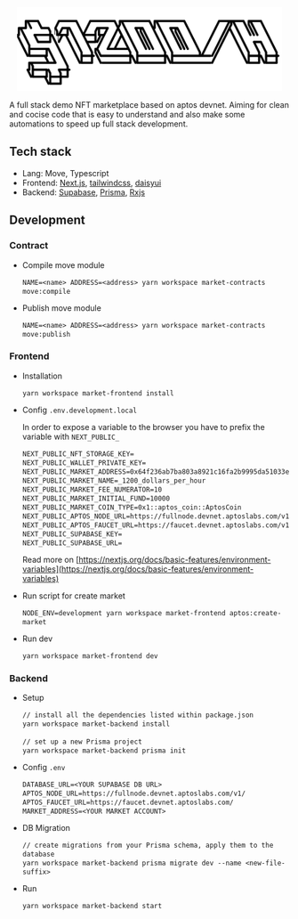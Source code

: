 
<p align="center">
  <img src="pics/logo.svg" height=150></img>
</p>

A full stack demo NFT marketplace based on aptos devnet. Aiming for clean and cocise code that is easy to understand and also make some automations to speed up full stack development.

## Tech stack

- Lang: Move, Typescript
- Frontend: [Next.js](https://nextjs.org/), [tailwindcss](https://tailwindcss.com), [daisyui](https://daisyui.com)
- Backend: [Supabase](https://supabase.com), [Prisma](https://prisma.io), [Rxjs](https://rxjs.dev/)

## Development

### Contract

- Compile move module

  ```
  NAME=<name> ADDRESS=<address> yarn workspace market-contracts move:compile
  ```

- Publish move module

  ```
  NAME=<name> ADDRESS=<address> yarn workspace market-contracts move:publish
  ```

### Frontend

- Installation

  ```
  yarn workspace market-frontend install
  ```

- Config `.env.development.local`

  In order to expose a variable to the browser you have to prefix the variable with `NEXT_PUBLIC_`

  ```
  NEXT_PUBLIC_NFT_STORAGE_KEY=
  NEXT_PUBLIC_WALLET_PRIVATE_KEY=
  NEXT_PUBLIC_MARKET_ADDRESS=0x64f236ab7ba803a8921c16fa2b9995da51033e3ed2e284e358f0d5431a39c0d0
  NEXT_PUBLIC_MARKET_NAME=_1200_dollars_per_hour
  NEXT_PUBLIC_MARKET_FEE_NUMERATOR=10
  NEXT_PUBLIC_MARKET_INITIAL_FUND=10000
  NEXT_PUBLIC_MARKET_COIN_TYPE=0x1::aptos_coin::AptosCoin
  NEXT_PUBLIC_APTOS_NODE_URL=https://fullnode.devnet.aptoslabs.com/v1/
  NEXT_PUBLIC_APTOS_FAUCET_URL=https://faucet.devnet.aptoslabs.com/v1/
  NEXT_PUBLIC_SUPABASE_KEY=
  NEXT_PUBLIC_SUPABASE_URL=
  ```

  Read more on [https://nextjs.org/docs/basic-features/environment-variables](https://nextjs.org/docs/basic-features/environment-variables)

- Run script for create market

  ```
  NODE_ENV=development yarn workspace market-frontend aptos:create-market
  ```

- Run dev

  ```
  yarn workspace market-frontend dev
  ```

### Backend

- Setup

  ```
  // install all the dependencies listed within package.json
  yarn workspace market-backend install

  // set up a new Prisma project
  yarn workspace market-backend prisma init
  ```

- Config `.env`

  ```
  DATABASE_URL=<YOUR SUPABASE DB URL>
  APTOS_NODE_URL=https://fullnode.devnet.aptoslabs.com/v1/
  APTOS_FAUCET_URL=https://faucet.devnet.aptoslabs.com/
  MARKET_ADDRESS=<YOUR MARKET ACCOUNT>
  ```

- DB Migration

  ```
  // create migrations from your Prisma schema, apply them to the database
  yarn workspace market-backend prisma migrate dev --name <new-file-suffix>
  ```

- Run
  ```
  yarn workspace market-backend start
  ```
